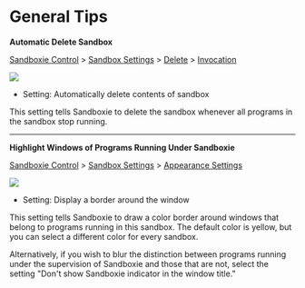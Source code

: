 # General Tips

**Automatic Delete Sandbox**

[Sandboxie Control](SandboxieControl) > [Sandbox Settings](SandboxSettings) > [Delete](DeleteSettings) > [Invocation](DeleteSettings#invocation)

![](https://xanasoft.com/wp-content/uploads/2020/10/DeleteInvocationSettings.png)

*   Setting: Automatically delete contents of sandbox

This setting tells Sandboxie to delete the sandbox whenever all programs in the sandbox stop running.

* * *

**Highlight Windows of Programs Running Under Sandboxie**

[Sandboxie Control](SandboxieControl) > [Sandbox Settings](SandboxSettings) > [Appearance Settings](AppearanceSettings)

![](https://xanasoft.com/wp-content/uploads/2020/10/AppearanceSettings.png)

*   Setting: Display a border around the window

This setting tells Sandboxie to draw a color border around windows that belong to programs running in this sandbox. The default color is yellow, but you can select a different color for every sandbox.

Alternatively, if you wish to blur the distinction between programs running under the supervision of Sandboxie and those that are not, select the setting "Don't show Sandboxie indicator in the window title."